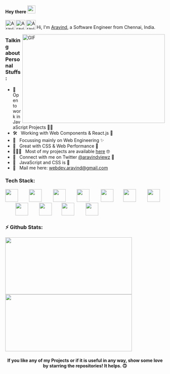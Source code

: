 #### Hey there <img src="https://media.giphy.com/media/hvRJCLFzcasrR4ia7z/giphy.gif" width="25px">

<a href="https://aravind.netlify.app/">
  <img align="left" alt="Aravind's Portfolio" width="30px" src="https://github.com/frontend-engineer/frontend-engineer/blob/main/assets/portfolio.png" />
</a>
<a href="https://twitter.com/aravindviewz">
  <img align="left" alt="Aravind's Twitter" width="30px" src="https://github.com/frontend-engineer/frontend-engineer/blob/main/assets/twitter.png" />
</a>
<a href="https://www.linkedin.com/in/frontend-engineer/">
  <img align="left" alt="Aravind's LinkedIn" width="30px" src="https://github.com/frontend-engineer/frontend-engineer/blob/main/assets/linkedin.png" />
</a>

![]()
<br />

Hi, I'm [Aravind](https://aravind.netlify.app/), a Software Engineer from Chennai, India. 

  <img align="right" alt="GIF" src="https://github.com/frontend-engineer/frontend-engineer/blob/main/assets/workplace.gif?raw=true" width="450" height="280" />

### Talking about Personal Stuffs:

- 👯 &nbsp; Open to work in JavaScript Projects 🤞🏼
- 🛠 &nbsp; Working with Web Components & React.js 🤩
- 🎯 &nbsp; Focussing mainly on Web Engineering ✨
- 🚀 &nbsp; Great with CSS & Web Performance 🧐
- 👨🏻‍💻 &nbsp; Most of my projects are available [here](https://github.com/frontend-engineer?tab=repositories) 🤓
- 💬 &nbsp; Connect with me on Twitter [@aravindviewz](https://twitter.com/aravindviewz) 🤗
- 👾 &nbsp; JavaScript and CSS is 💛
- 📮 &nbsp; Mail me here: webdev.aravind@gmail.com

### Tech Stack:

<img src="https://github.com/frontend-engineer/frontend-engineer/blob/main/assets/html5-original.svg" width="40px">&nbsp;&nbsp;&nbsp;&nbsp;&nbsp;&nbsp;&nbsp;&nbsp;
<img src="https://github.com/frontend-engineer/frontend-engineer/blob/main/assets/css3-original.svg" width="40px">&nbsp;&nbsp;&nbsp;&nbsp;&nbsp;&nbsp;&nbsp;&nbsp;
<img src="https://github.com/frontend-engineer/frontend-engineer/blob/main/assets/javascript-original.svg" width="40px">&nbsp;&nbsp;&nbsp;&nbsp;&nbsp;&nbsp;&nbsp;&nbsp;
<img src="https://github.com/frontend-engineer/frontend-engineer/blob/main/assets/typescript-original.svg" width="40px">&nbsp;&nbsp;&nbsp;&nbsp;&nbsp;&nbsp;&nbsp;&nbsp;
<img src="https://github.com/frontend-engineer/frontend-engineer/blob/main/assets/react-original.svg" width="40px">&nbsp;&nbsp;&nbsp;&nbsp;&nbsp;&nbsp;&nbsp;
<img src="https://github.com/frontend-engineer/frontend-engineer/blob/main/assets/stenciljs-icon.svg" width="40px">&nbsp;&nbsp;&nbsp;&nbsp;&nbsp;&nbsp;&nbsp;&nbsp;
<img src="https://github.com/frontend-engineer/frontend-engineer/blob/main/assets/nodejs-original-wordmark.svg" width="40px">&nbsp;&nbsp;&nbsp;&nbsp;&nbsp;&nbsp;&nbsp;
<img src="https://github.com/frontend-engineer/frontend-engineer/blob/main/assets/sass-original.svg" width="40px">&nbsp;&nbsp;&nbsp;&nbsp;&nbsp;&nbsp;&nbsp;&nbsp;
<img src="https://github.com/frontend-engineer/frontend-engineer/blob/main/assets/graphql-icon.svg" width="40px">&nbsp;&nbsp;&nbsp;&nbsp;&nbsp;&nbsp;&nbsp;
<img src="https://github.com/frontend-engineer/frontend-engineer/blob/main/assets/webpack-original.svg" width="40px">&nbsp;&nbsp;&nbsp;&nbsp;&nbsp;&nbsp;&nbsp;&nbsp; 
<img src="https://github.com/frontend-engineer/frontend-engineer/blob/main/assets/mongodb-original.svg" width="40px">&nbsp;&nbsp;&nbsp;&nbsp;&nbsp;&nbsp;&nbsp;&nbsp;
<!-- <img src="https://github.com/frontend-engineer/frontend-engineer/blob/main/assets/aws-icon.svg" width="60px">&nbsp;&nbsp;&nbsp;&nbsp;&nbsp;&nbsp;&nbsp; -->
<!-- <img src="https://github.com/frontend-engineer/frontend-engineer/blob/main/assets/python-original.svg" width="40px">&nbsp;&nbsp;&nbsp;&nbsp;&nbsp;&nbsp;&nbsp;&nbsp;  -->
<!-- <img src="https://github.com/frontend-engineer/frontend-engineer/blob/main/assets/storybook-icon.svg" width="40px">&nbsp;&nbsp;&nbsp;&nbsp;&nbsp;&nbsp;&nbsp;&nbsp; -->
<!-- <img src="https://github.com/frontend-engineer/frontend-engineer/blob/main/assets/mysql-original-wordmark.svg" width="50px">&nbsp;&nbsp;&nbsp;&nbsp;&nbsp;&nbsp;&nbsp;&nbsp; -->

### ⚡️ Github Stats:

<div>
<img height="180em" width="400em" src="https://github-readme-stats.vercel.app/api/top-langs/?username=frontend-engineer&show_icons=true&hide_border=false&theme=dracula&layout=compact&langs_count=4" />
<img height="180em" width="400em" src="https://github-readme-stats.vercel.app/api?username=frontend-engineer&show_icons=true&hide_border=false&theme=dracula" />
</div>

<div align="center">

#### If you like any of my Projects or if it is useful in any way, show some love by starring the repositories! It helps. 🙃

</div>
